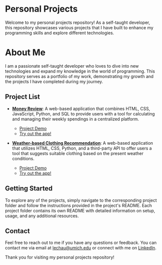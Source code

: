 # Personal Projects

Welcome to my personal projects repository! As a self-taught developer, this repository showcases various projects that I have built to enhance my programming skills and explore different technologies.

# About Me

I am a passionate self-taught developer who loves to dive into new technologies and expand my knowledge in the world of programming. This repository serves as a portfolio of my work, demonstrating my growth and the projects I have completed during my journey.

## Project List

- **[Money Review](https://github.com/lefaith12661/Personal_Projects/tree/main/Money_Review)**: A web-based application that combines HTML, CSS, JavaScript, Python, and SQL to provide users with a tool for calculating and managing their weekly spendings in a centralized platform.
    - [Project Demo](https://www.youtube.com/watch?v=_W64huDytzk&ab_channel=FaithLe)
    - [Try out the app!](https://money-review-app.onrender.com)

- **[Weather-based Clothing Recommendation](https://github.com/lefaith12661/Personal_Projects/tree/main/Weather-based_Clothing_Recommendation)**: A web-based application that utilizes HTML, CSS, Python, and a third-party API to offer users a tool that suggests suitable clothing based on the present weather conditions.
    - [Project Demo](https://www.youtube.com/watch?v=MZjEY1ef28U&ab_channel=FaithLe)
    - [Try out the app!](https://weather-based-clothing-recommendation-app.onrender.com)

## Getting Started

To explore any of the projects, simply navigate to the corresponding project folder and follow the instructions provided in the project's README. Each project folder contains its own README with detailed information on setup, usage, and any additional resources.

## Contact

Feel free to reach out to me if you have any questions or feedback. You can contact me via email at [lechau@umich.edu](mailto:lechau@umich.edu) or connect with me on [LinkedIn](https://www.linkedin.com/in/faithle/).

Thank you for visiting my personal projects repository!
